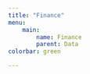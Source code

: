```yaml
---
title: "Finance"
menu:
    main:
        name: Finance
        parent: Data
colorbar: green

---
```


